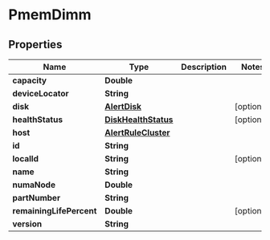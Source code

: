 

# PmemDimm


## Properties

Name | Type | Description | Notes
------------ | ------------- | ------------- | -------------
**capacity** | **Double** |  | 
**deviceLocator** | **String** |  | 
**disk** | [**AlertDisk**](AlertDisk.md) |  |  [optional]
**healthStatus** | [**DiskHealthStatus**](DiskHealthStatus.md) |  |  [optional]
**host** | [**AlertRuleCluster**](AlertRuleCluster.md) |  | 
**id** | **String** |  | 
**localId** | **String** |  |  [optional]
**name** | **String** |  | 
**numaNode** | **Double** |  | 
**partNumber** | **String** |  | 
**remainingLifePercent** | **Double** |  |  [optional]
**version** | **String** |  | 



